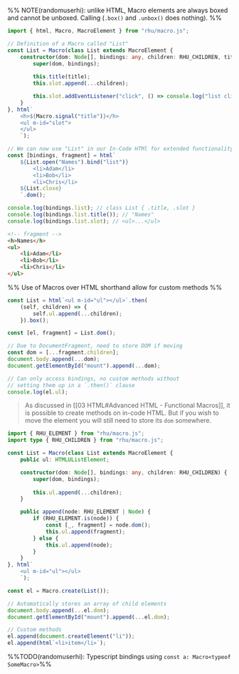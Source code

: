 %% NOTE(randomuserhi): unlike HTML, Macro elements are always boxed and cannot be unboxed. Calling (`.box()` and `.unbox()` does nothing). %%

```typescript
import { html, Macro, MacroElement } from "rhu/macro.js";

// Definition of a Macro called "List"
const List = Macro(class List extends MacroElement {
    constructor(dom: Node[], bindings: any, children: RHU_CHILDREN, title: string) {
        super(dom, bindings);
        
        this.title(title);
        this.slot.append(...children);

        this.slot.addEventListener("click", () => console.log("list clicked!"));
    }
}, html`
    <h>${Macro.signal("title")}</h>
    <ul m-id="slot">
    </ul>
    `);

// We can now use "List" in our In-Code HTMl for extended functionality
const [bindings, fragment] = html`
    ${List.open("Names").bind("list")}
        <li>Adam</li>
        <li>Bob</li>
        <li>Chris</li>
    ${List.close}
    `.dom();

console.log(bindings.list); // class List { .title, .slot }
console.log(bindings.list.title()); // "Names"
console.log(bindings.list.slot); // <ul>...</ul>
```

```html
<!-- fragment -->
<h>Names</h>
<ul>
    <li>Adam</li>
    <li>Bob</li>
    <li>Chris</li>
</ul>
```

%% Use of Macros over HTML shorthand allow for custom methods %%

```typescript
const List = html`<ul m-id="ul"></ul>`.then(
    (self, children) => {
        self.ul.append(...children);
    }).box();

const [el, fragment] = List.dom();

// Due to DocumentFragment, need to store DOM if moving
const dom = [...fragment.children];
document.body.append(...dom);
document.getElementById("mount").append(...dom);

// Can only access bindings, no custom methods without
// setting them up in a `.then()` clause
console.log(el.ul);
```

> As discussed in [[03 HTML#Advanced HTML - Functional Macros]], it is possible to create methods on in-code HTML. But if you wish to move the element you will still need to store its `dom` somewhere.

```typescript
import { RHU_ELEMENT } from "rhu/macro.js";
import type { RHU_CHILDREN } from "rhu/macro.js";

const List = Macro(class List extends MacroElement {
    public ul: HTMLUListElement;

    constructor(dom: Node[], bindings: any, children: RHU_CHILDREN) {
        super(dom, bindings);
        
        this.ul.append(...children);
    }

    public append(node: RHU_ELEMENT | Node) {
        if (RHU_ELEMENT.is(node)) {
            const [_, fragment] = node.dom();
            this.ul.append(fragment);
        } else {
            this.ul.append(node);
        }
    }
}, html`
    <ul m-id="ul"></ul>
    `);

const el = Macro.create(List());

// Automatically stores an array of child elements
document.body.append(...el.dom);
document.getElementById("mount").append(...el.dom);

// Custom methods
el.append(document.createElement("li"));
el.append(html`<li>item</li>`);
```

%%TODO(randomuserhi): Typescript bindings using `const a: Macro<typeof SomeMacro>`%%

